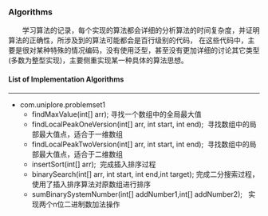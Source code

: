 ### **Algorithms**
　　学习算法的记录，每个实现的算法都会详细的分析算法的时间复杂度，并证明算法的正确性，所涉及到的算法可能都会是百行级别的代码，
在这些代码中，主要是很对某种特殊的情况编码，没有使用泛型，甚至没有更加详细的讨论其它类型(多数为整型实现)，主要侧重实现某一种具体的算法思想。

#### **List of Implementation Algorithms**
***
* com.uniplore.problemset1
    * findMaxValue(int[] arr); 寻找一个数组中的全局最大值
    * findLocalPeakOneVersion(int[] arr, int start, int end);  寻找数组中的局部最大值点，适合于一维数组
    * findLocalPeakTwoVersion(int[] arr, int start, int end);  寻找数组中的局部最大值点，适合于二维数组
    * insertSort(int[] arr);  完成插入排序过程
    * binarySearch(int[] arr, int start, int end,int target);  完成二分搜索过程，使用了插入排序算法对原数组进行排序
    * sumBinarySystemNumber(int[] addNumber1,int[] addNumber2);   实现两个n位二进制数加法操作
